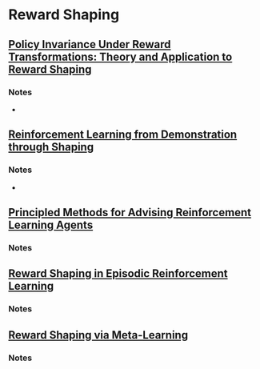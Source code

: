 # Reward Shaping


## [Policy Invariance Under Reward Transformations: Theory and Application to Reward Shaping](https://people.eecs.berkeley.edu/~pabbeel/cs287-fa09/readings/NgHaradaRussell-shaping-ICML1999.pdf)

### Notes
-

## [Reinforcement Learning from Demonstration through Shaping](https://www.ijcai.org/Proceedings/15/Papers/472.pdf)

### Notes
-

## [Principled Methods for Advising Reinforcement Learning Agents](http://cseweb.ucsd.edu/~ewiewior/03principled.pdf)

### Notes

## [Reward Shaping in Episodic Reinforcement Learning](https://pdfs.semanticscholar.org/41c5/0331ed5d3ffa51d879cc2e1a675c99445bc3.pdf)

### Notes

## [Reward Shaping via Meta-Learning](https://arxiv.org/pdf/1901.09330.pdf)

### Notes






